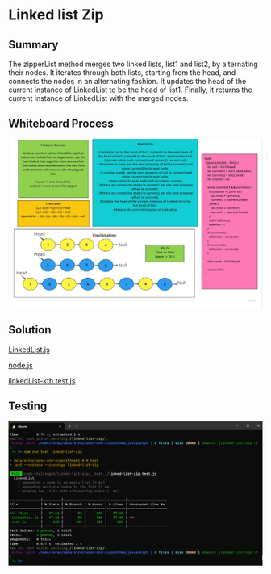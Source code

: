 # Linked list Zip

## Summary 
The zipperList method merges two linked lists, list1 and list2, by alternating their nodes. It iterates through both lists, starting from the head, and connects the nodes in an alternating fashion. It updates the head of the current instance of LinkedList to be the head of list1. Finally, it returns the current instance of LinkedList with the merged nodes.
## Whiteboard Process
![](../linked-list-zip/images/wb8.jpg)
## Solution
[LinkedList.js](/code-challenges/linked-list-zip/lib/linkedlist.js)

[node.js](/code-challenges/linked-list-zip/lib/node.js)

[linkedList-kth.test.js](/code-challenges/)
## Testing
![](../linked-list-zip/images/cc8-test.png)
